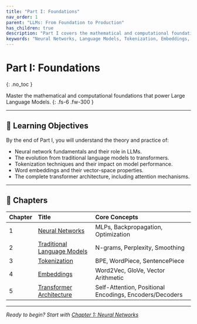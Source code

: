 ```yaml
---
title: "Part I: Foundations"
nav_order: 1
parent: "LLMs: From Foundation to Production"
has_children: true
description: "Part I covers the mathematical and computational foundations of Large Language Models, from neural networks and embeddings to the complete transformer architecture."
keywords: "Neural Networks, Language Models, Tokenization, Embeddings, Transformer Architecture, Deep Learning Foundations"
---
```


# Part I: Foundations
{: .no_toc }

Master the mathematical and computational foundations that power Large Language Models.
{: .fs-6 .fw-300 }

---

## 🎯 Learning Objectives

By the end of Part I, you will understand the theory and practice of:
- Neural network fundamentals and their role in LLMs.
- The evolution from traditional language models to transformers.
- Tokenization techniques and their impact on model performance.
- Word embeddings and their vector-space properties.
- The complete transformer architecture, including attention mechanisms.

---

## 📖 Chapters

| Chapter | Title | Core Concepts |
|:--------|:------|:--------------|
| 1 | [Neural Networks](01_neural_networks.html) | MLPs, Backpropagation, Optimization |
| 2 | [Traditional Language Models](02_traditional_language_models.html) | N-grams, Perplexity, Smoothing |
| 3 | [Tokenization](03_tokenization.html) | BPE, WordPiece, SentencePiece |
| 4 | [Embeddings](04_embeddings.html) | Word2Vec, GloVe, Vector Arithmetic |
| 5 | [Transformer Architecture](05_transformer_architecture.html) | Self-Attention, Positional Encodings, Encoders/Decoders |

---

*Ready to begin? Start with [Chapter 1: Neural Networks](01_neural_networks.html)* 